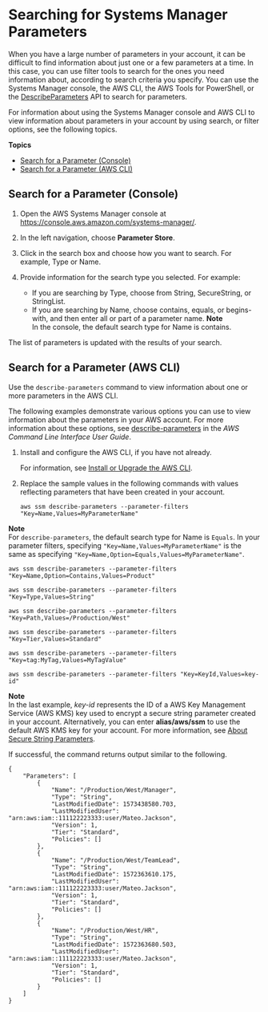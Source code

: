 # Searching for Systems Manager Parameters<a name="parameter-search"></a>

When you have a large number of parameters in your account, it can be difficult to find information about just one or a few parameters at a time\. In this case, you can use filter tools to search for the ones you need information about, according to search criteria you specify\. You can use the Systems Manager console, the AWS CLI, the AWS Tools for PowerShell, or the [DescribeParameters](https://docs.aws.amazon.com/systems-manager/latest/APIReference/API_DescribeParameters.html) API to search for parameters\.

For information about using the Systems Manager console and AWS CLI to view information about parameters in your account by using search, or filter options, see the following topics\.

**Topics**
+ [Search for a Parameter \(Console\)](#parameter-search-console)
+ [Search for a Parameter \(AWS CLI\)](#parameter-search-cli)

## Search for a Parameter \(Console\)<a name="parameter-search-console"></a>

1. Open the AWS Systems Manager console at [https://console\.aws\.amazon\.com/systems\-manager/](https://console.aws.amazon.com/systems-manager/)\.

1. In the left navigation, choose **Parameter Store**\.

1. Click in the search box and choose how you want to search\. For example, Type or Name\.

1. Provide information for the search type you selected\. For example:
   + If you are searching by Type, choose from String, SecureString, or StringList\.
   + If you are searching by Name, choose contains, equals, or begins\-with, and then enter all or part of a parameter name\.
**Note**  
In the console, the default search type for Name is contains\.

The list of parameters is updated with the results of your search\.

## Search for a Parameter \(AWS CLI\)<a name="parameter-search-cli"></a>

Use the `describe-parameters` command to view information about one or more parameters in the AWS CLI\. 

The following examples demonstrate various options you can use to view information about the parameters in your AWS account\. For more information about these options, see [describe\-parameters](https://docs.aws.amazon.com/cli/latest/reference/ssm/describe-parameters.html) in the *AWS Command Line Interface User Guide*\.

1. Install and configure the AWS CLI, if you have not already\.

   For information, see [Install or Upgrade the AWS CLI](getting-started-cli.md)\.

1. Replace the sample values in the following commands with values reflecting parameters that have been created in your account\.

   ```
   aws ssm describe-parameters --parameter-filters "Key=Name,Values=MyParameterName"
   ```
**Note**  
For `describe-parameters`, the default search type for Name is `Equals`\. In your parameter filters, specifying `"Key=Name,Values=MyParameterName"` is the same as specifying `"Key=Name,Option=Equals,Values=MyParameterName"`\.

   ```
   aws ssm describe-parameters --parameter-filters "Key=Name,Option=Contains,Values=Product"
   ```

   ```
   aws ssm describe-parameters --parameter-filters "Key=Type,Values=String"
   ```

   ```
   aws ssm describe-parameters --parameter-filters "Key=Path,Values=/Production/West"
   ```

   ```
   aws ssm describe-parameters --parameter-filters "Key=Tier,Values=Standard"
   ```

   ```
   aws ssm describe-parameters --parameter-filters "Key=tag:MyTag,Values=MyTagValue"
   ```

   ```
   aws ssm describe-parameters --parameter-filters "Key=KeyId,Values=key-id"
   ```
**Note**  
In the last example, *key\-id* represents the ID of a AWS Key Management Service \(AWS KMS\) key used to encrypt a secure string parameter created in your account\. Alternatively, you can enter **alias/aws/ssm** to use the default AWS KMS key for your account\. For more information, see [About Secure String Parameters](sysman-paramstore-securestring.md)\.

   If successful, the command returns output similar to the following\.

   ```
   {
       "Parameters": [
           {
               "Name": "/Production/West/Manager",
               "Type": "String",
               "LastModifiedDate": 1573438580.703,
               "LastModifiedUser": "arn:aws:iam::111122223333:user/Mateo.Jackson",
               "Version": 1,
               "Tier": "Standard",
               "Policies": []
           },
           {
               "Name": "/Production/West/TeamLead",
               "Type": "String",
               "LastModifiedDate": 1572363610.175,
               "LastModifiedUser": "arn:aws:iam::111122223333:user/Mateo.Jackson",
               "Version": 1,
               "Tier": "Standard",
               "Policies": []
           },
           {
               "Name": "/Production/West/HR",
               "Type": "String",
               "LastModifiedDate": 1572363680.503,
               "LastModifiedUser": "arn:aws:iam::111122223333:user/Mateo.Jackson",
               "Version": 1,
               "Tier": "Standard",
               "Policies": []
           }
       ]
   }
   ```